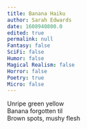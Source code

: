 ```yaml
---
title: Banana Haiku
author: Sarah Edwards
date: 1608940800.0
edited: true
permalink: null
Fantasy: false
SciFi: false
Humor: false
Magical Realism: false
Horror: false
Poetry: true
Micro: false
---
```

Unripe green yellow  
Banana forgotten til  
Brown spots, mushy flesh
